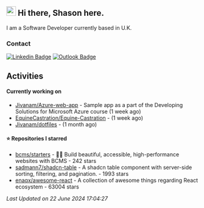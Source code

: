 ##  <img src="https://media.giphy.com/media/hvRJCLFzcasrR4ia7z/giphy.gif" width="25"> Hi there, Shason here.

I am a Software Developer currently based in U.K.

### Contact

[![Linkedin Badge](https://img.shields.io/badge/-shason-blue?style=flat-square&logo=Linkedin&logoColor=white&link=https://www.linkedin.com/in/shason/)](https://www.linkedin.com/in/shason/)
[![Outlook Badge](https://img.shields.io/badge/-shason.gurung@outlook.com-0072C6?style=flat-square&logo=Microsoft-Outlook&logoColor=white&link=mailto:shason.gurung@outlook.com)](mailto:shason.gurung@outlook.com)

## Activities

#### Currently working on

- [Jivanam/Azure-web-app](https://github.com/Jivanam/Azure-web-app) - Sample app as a part of the Developing Solutions for Microsoft Azure course (1 week ago)
- [EquineCastration/Equine-Castration](https://github.com/EquineCastration/Equine-Castration) -  (1 week ago)
- [Jivanam/dotfiles](https://github.com/Jivanam/dotfiles) -  (1 month ago)

#### ⭐ Repositories I starred

- [bcms/starters](https://github.com/bcms/starters) - 👩‍💻 Build beautiful, accessible, high-performance websites with BCMS - 242 stars
- [sadmann7/shadcn-table](https://github.com/sadmann7/shadcn-table) - A shadcn table component with server-side sorting, filtering, and pagination. - 1993 stars
- [enaqx/awesome-react](https://github.com/enaqx/awesome-react) - A collection of awesome things regarding React ecosystem - 63004 stars

_Last Updated on 22 June 2024 17:04:27_